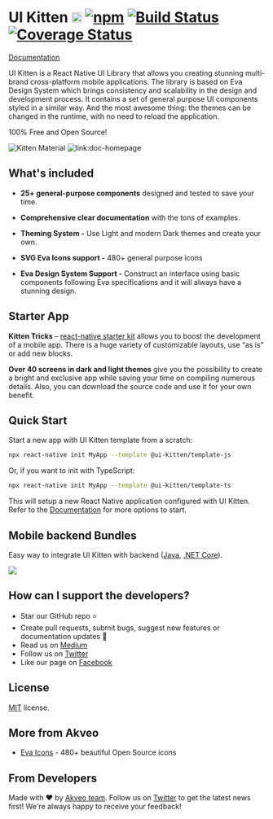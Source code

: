 
# UI Kitten [<img src="https://i.imgur.com/oMcxwZ0.png" alt="Eva Design System" height="20px" />][link:eva] [![npm][badge:license]]() [![Build Status][badge:github-actions]][link:github-actions] [![Coverage Status][badge:coveralls]][link:coveralls]

[Documentation][link:doc-homepage]

UI Kitten is a React Native UI Library that allows you creating stunning multi-brand cross-platform mobile applications.
The library is based on Eva Design System which brings consistency and scalability in the design and development process.
It contains a set of general purpose UI components styled in a similar way.
And the most awesome thing: the themes can be changed in the runtime, with no need to reload the application.

100% Free and Open Source!

![Kitten Material](https://camo.githubusercontent.com/f0487d92194f3c685213539c53e9784113cd8a4b/68747470733a2f2f692e696d6775722e636f6d2f58384f344748622e706e67)
![link:doc-homepage](https://user-images.githubusercontent.com/1452064/115417233-212a0100-a201-11eb-8bcf-0a60cca2e081.png)

## What's included

- **25+ general-purpose components** designed and tested to save your time.

- **Comprehensive clear documentation** with the tons of examples.

- **Theming System -** Use Light and modern Dark themes and create your own.

- **SVG Eva Icons support -** 480+ general purpose icons

- **Eva Design System Support -** Construct an interface using basic components following Eva specifications and it will always have a stunning design.

## Starter App

**Kitten Tricks** – [react-native starter kit][link:kitten-tricks] allows you to boost the development of a mobile app.
There is a huge variety of customizable layouts, use “as is” or add new blocks.

**Over 40 screens in dark and light themes** give you the possibility to create a bright and exclusive app while saving your time on compiling numerous details.  Also, you can download the source code and use it for your own benefit.

## Quick Start

Start a new app with UI Kitten template from a scratch:

```bash
npx react-native init MyApp --template @ui-kitten/template-js
```

Or, if you want to init with TypeScript:

```bash
npx react-native init MyApp --template @ui-kitten/template-ts
```

This will setup a new React Native application configured with UI Kitten.
Refer to the [Documentation][link:doc-where-start] for more options to start.

## Mobile backend Bundles

Easy way to integrate UI Kitten with backend ([Java][link:ui-kitten-bundle-java], [.NET Core][link:ui-kitten-bundle-dotnet-core]).

[<img src="https://i.imgur.com/HVNZQGR.jpg">][link:ui-kitten-bundles]

## How can I support the developers?
- Star our GitHub repo :star:
- Create pull requests, submit bugs, suggest new features or documentation updates :wrench:
- Read us on [Medium][link:akveo-medium]
- Follow us on [Twitter][link:akveo-twitter]
- Like our page on [Facebook][link:akveo-facebook]

## License
[MIT](LICENSE.txt) license.

## More from Akveo
- [Eva Icons][link:eva-icons] - 480+ beautiful Open Source icons

## From Developers
Made with :heart: by [Akveo team][link:akveo-homepage]. Follow us on [Twitter][link:akveo-twitter] to get the latest news first!
We're always happy to receive your feedback!

[badge:license]: https://img.shields.io/npm/l/react-native-ui-kitten.svg
[badge:github-actions]: https://github.com/akveo/react-native-ui-kitten/workflows/Build/badge.svg
[badge:coveralls]: https://coveralls.io/repos/github/akveo/react-native-ui-kitten/badge.svg?branch=master

[link:eva]: https://eva.design?utm_campaign=eva_design%20-%20home%20-%20ui_kitten%20github&utm_source=ui_kitten&utm_medium=referral&utm_content=kitten_github_readme
[link:github-actions]: https://github.com/akveo/react-native-ui-kitten/actions
[link:coveralls]: https://coveralls.io/github/akveo/react-native-ui-kitten?branch=master
[link:doc-homepage]: https://akveo.github.io/react-native-ui-kitten?utm_campaign=ui_kitten%20-%20home%20-%20ui_kitten%20github%20readme&utm_source=ui_kitten&utm_medium=referral&utm_content=homepage_link
[link:doc-where-start]: https://akveo.github.io/react-native-ui-kitten/docs/getting-started/where-to-start?utm_campaign=ui_kitten%20-%20home%20-%20ui_kitten%20github%20readme&utm_source=ui_kitten&utm_medium=referral&utm_content=where_to_start_docs_link
[link:kitten-tricks]: https://github.com/akveo/kittenTricks
[link:eva-icons]: https://github.com/akveo/eva-icons
[link:akveo-homepage]: https://www.akveo.com?utm_campaign=services%20-%20homepage%20-%20ui_kitten%20github%20readme&utm_source=ui_kitten&utm_medium=referral&utm_content=ui_kitten_readme
[link:akveo-medium]: https://medium.com/akveo-engineering
[link:akveo-twitter]: https://twitter.com/akveo
[link:akveo-facebook]: https://www.facebook.com/akveo
[link:ui-kitten-bundles]: https://store.akveo.com/collections/mobile-bundles?utm_campaign=akveo_store%20-%20mobile%20bundles%20-%20ui_kitten%20github%20readme&utm_source=ui_kitten&utm_medium=banner&utm_content=mobile_bundles_banner
[link:ui-kitten-bundle-java]: https://store.akveo.com/products/java-mobile-starter-bundle?utm_campaign=akveo_store%20-%20mobile%20bundles%20-%20ui_kitten%20github%20readme&utm_source=ui_kitten&utm_medium=referral&utm_content=java_bundle_link
[link:ui-kitten-bundle-dotnet-core]: https://store.akveo.com/products/net-core-mobile-starter-bundle?utm_campaign=akveo_store%20-%20mobile%20bundles%20-%20ui_kitten%20github%20readme&utm_source=ui_kitten&utm_medium=referral&utm_content=dotnet_bundle_link
